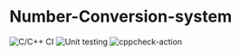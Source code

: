 # Number-Conversion-system
![C/C++ CI](https://github.com/stepin105190/Number-Conversion-system/workflows/C/C++%20CI/badge.svg)
![Unit testing](https://github.com/stepin105190/Number-Conversion-system/workflows/Unit%20testing/badge.svg)
![cppcheck-action](https://github.com/stepin105190/Number-Conversion-system/workflows/cppcheck-action/badge.svg)

